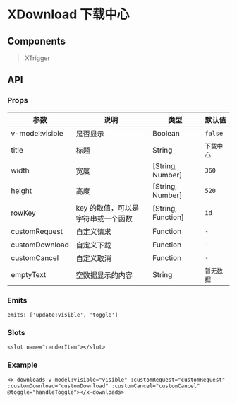 # XDownload 下载中心

## Components

> XTrigger

## API

### Props

| 参数 | 说明 | 类型 | 默认值 |
| --- | --- | --- | --- |
| v-model:visible | 是否显示 | Boolean | `false` |
| title | 标题 | String | `下载中心` |
| width | 宽度 | [String, Number] | `360` |
| height | 高度 | [String, Number] | `520` |
| rowKey | key 的取值，可以是字符串或一个函数 | [String, Function] | `id` |
| customRequest | 自定义请求 | Function | `-` |
| customDownload | 自定义下载 | Function | `-` |
| customCancel | 自定义取消 | Function | `-` |
| emptyText | 空数据显示的内容 | String | `暂无数据` |

### Emits

```vue
emits: ['update:visible', 'toggle']
```

### Slots

```vue
<slot name="renderItem"></slot>
```

### Example

```vue
<x-downloads v-model:visible="visible" :customRequest="customRequest" :customDownload="customDownload" :customCancel="customCancel" @toggle="handleToggle"></x-downloads>
```
